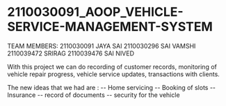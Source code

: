 # 2110030091_AOOP_VEHICLE-SERVICE-MANAGEMENT-SYSTEM

TEAM MEMBERS:
2110030091  JAYA SAI
2110030296  SAI VAMSHI
2110039472  SRIRAG
2110039476  SAI NIVED

 With this project we can do recording of customer records, monitoring of vehicle repair progress, vehicle service updates, transactions with clients.
 
 
 The new ideas that we had are :
 -- Home servicing
 -- Booking of slots 
 -- Insurance 
 -- record of documents
 -- security for the vehicle
